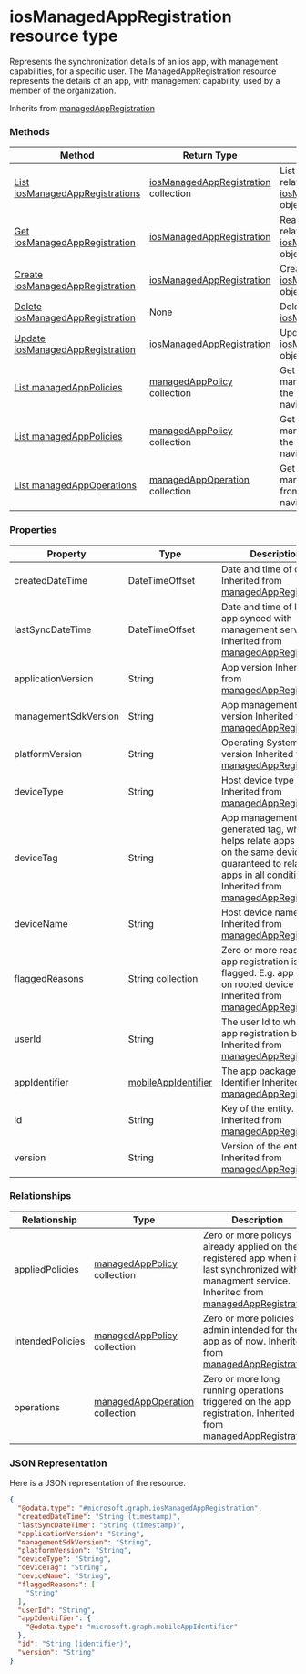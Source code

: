 ﻿# iosManagedAppRegistration resource type

Represents the synchronization details of an ios app, with management capabilities, for a specific user.
The ManagedAppRegistration resource represents the details of an app, with management capability, used by a member of the organization.

Inherits from [managedAppRegistration](../resources/intune_mam_managedAppRegistration.md)

### Methods
|Method|Return Type|Description|
|---|---|---|
|[List iosManagedAppRegistrations](../api/intune_mam_iosManagedAppRegistration_list.md)|[iosManagedAppRegistration](../resources/intune_mam_iosManagedAppRegistration.md) collection|List properties and relationships of the [iosManagedAppRegistration](../resources/intune_mam_iosManagedAppRegistration.md) objects.|
|[Get iosManagedAppRegistration](../api/intune_mam_iosManagedAppRegistration_get.md)|[iosManagedAppRegistration](../resources/intune_mam_iosManagedAppRegistration.md)|Read properties and relationships of the [iosManagedAppRegistration](../resources/intune_mam_iosManagedAppRegistration.md) object.|
|[Create iosManagedAppRegistration](../api/intune_mam_iosManagedAppRegistration_create.md)|[iosManagedAppRegistration](../resources/intune_mam_iosManagedAppRegistration.md)|Create a new [iosManagedAppRegistration](../resources/intune_mam_iosManagedAppRegistration.md) object.|
|[Delete iosManagedAppRegistration](../api/intune_mam_iosManagedAppRegistration_delete.md)|None|Deletes a [iosManagedAppRegistration](../resources/intune_mam_iosManagedAppRegistration.md).|
|[Update iosManagedAppRegistration](../api/intune_mam_iosManagedAppRegistration_update.md)|[iosManagedAppRegistration](../resources/intune_mam_iosManagedAppRegistration.md)|Update the properties of a [iosManagedAppRegistration](../resources/intune_mam_iosManagedAppRegistration.md) object.|
|[List managedAppPolicies](../api/intune_mam_iosManagedAppRegistration_list_managedAppPolicy.md)|[managedAppPolicy](../resources/intune_mam_managedAppPolicy.md) collection|Get the managedAppPolicies from the appliedPolicies navigation property.|
|[List managedAppPolicies](../api/intune_mam_iosManagedAppRegistration_list_managedAppPolicy.md)|[managedAppPolicy](../resources/intune_mam_managedAppPolicy.md) collection|Get the managedAppPolicies from the intendedPolicies navigation property.|
|[List managedAppOperations](../api/intune_mam_iosManagedAppRegistration_list_managedAppOperation.md)|[managedAppOperation](../resources/intune_mam_managedAppOperation.md) collection|Get the managedAppOperations from the operations navigation property.|

### Properties
|Property|Type|Description|
|---|---|---|
|createdDateTime|DateTimeOffset|Date and time of creation Inherited from [managedAppRegistration](../resources/intune_mam_managedAppRegistration.md)|
|lastSyncDateTime|DateTimeOffset|Date and time of last the app synced with management service. Inherited from [managedAppRegistration](../resources/intune_mam_managedAppRegistration.md)|
|applicationVersion|String|App version Inherited from [managedAppRegistration](../resources/intune_mam_managedAppRegistration.md)|
|managementSdkVersion|String|App management SDK version Inherited from [managedAppRegistration](../resources/intune_mam_managedAppRegistration.md)|
|platformVersion|String|Operating System version Inherited from [managedAppRegistration](../resources/intune_mam_managedAppRegistration.md)|
|deviceType|String|Host device type Inherited from [managedAppRegistration](../resources/intune_mam_managedAppRegistration.md)|
|deviceTag|String|App management SDK generated tag, which helps relate apps hosted on the same device. Not guaranteed to relate apps in all conditions. Inherited from [managedAppRegistration](../resources/intune_mam_managedAppRegistration.md)|
|deviceName|String|Host device name Inherited from [managedAppRegistration](../resources/intune_mam_managedAppRegistration.md)|
|flaggedReasons|String collection|Zero or more reasons an app registration is flagged. E.g. app running on rooted device Inherited from [managedAppRegistration](../resources/intune_mam_managedAppRegistration.md)|
|userId|String|The user Id to who this app registration belongs. Inherited from [managedAppRegistration](../resources/intune_mam_managedAppRegistration.md)|
|appIdentifier|[mobileAppIdentifier](../resources/intune_mam_mobileAppIdentifier.md)|The app package Identifier Inherited from [managedAppRegistration](../resources/intune_mam_managedAppRegistration.md)|
|id|String|Key of the entity. Inherited from [managedAppRegistration](../resources/intune_mam_managedAppRegistration.md)|
|version|String|Version of the entity. Inherited from [managedAppRegistration](../resources/intune_mam_managedAppRegistration.md)|

### Relationships
|Relationship|Type|Description|
|---|---|---|
|appliedPolicies|[managedAppPolicy](../resources/intune_mam_managedAppPolicy.md) collection|Zero or more policys already applied on the registered app when it last synchronized with managment service. Inherited from [managedAppRegistration](../resources/intune_mam_managedAppRegistration.md)|
|intendedPolicies|[managedAppPolicy](../resources/intune_mam_managedAppPolicy.md) collection|Zero or more policies admin intended for the app as of now. Inherited from [managedAppRegistration](../resources/intune_mam_managedAppRegistration.md)|
|operations|[managedAppOperation](../resources/intune_mam_managedAppOperation.md) collection|Zero or more long running operations triggered on the app registration. Inherited from [managedAppRegistration](../resources/intune_mam_managedAppRegistration.md)|

### JSON Representation
Here is a JSON representation of the resource.
<!-- {
  "blockType": "resource",
  "keyProperty": "id",
  "@odata.type": "microsoft.graph.iosManagedAppRegistration"
}
-->
```json
{
  "@odata.type": "#microsoft.graph.iosManagedAppRegistration",
  "createdDateTime": "String (timestamp)",
  "lastSyncDateTime": "String (timestamp)",
  "applicationVersion": "String",
  "managementSdkVersion": "String",
  "platformVersion": "String",
  "deviceType": "String",
  "deviceTag": "String",
  "deviceName": "String",
  "flaggedReasons": [
    "String"
  ],
  "userId": "String",
  "appIdentifier": {
    "@odata.type": "microsoft.graph.mobileAppIdentifier"
  },
  "id": "String (identifier)",
  "version": "String"
}
```


